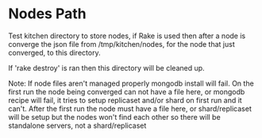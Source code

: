 # Nodes Path 

Test kitchen directory to store nodes, if Rake is used then after a node is converge the json file from /tmp/kitchen/nodes, for the node that just converged, to this directory.

If 'rake destroy' is ran then this directory will be cleaned up.

Note: If node files aren't managed properly mongodb install will fail.  On the first run the node being converged can not have a file here, or mongodb recipe will fail, it tries to setup replicaset and/or shard on first run and it can't.   After the first run the node must have a file here, or shard/replicaset will be setup but the nodes won't find each other so there will be standalone servers, not a shard/replicaset
